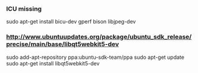 ### ICU missing
sudo apt-get install bicu-dev  gperf  bison libjpeg-dev  

### http://www.ubuntuupdates.org/package/ubuntu_sdk_release/precise/main/base/libqt5webkit5-dev

sudo add-apt-repository ppa:ubuntu-sdk-team/ppa
sudo apt-get update
sudo apt-get install libqt5webkit5-dev
